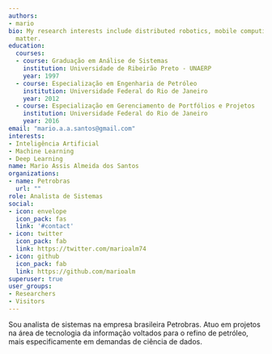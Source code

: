 ```yaml
---
authors:
- mario
bio: My research interests include distributed robotics, mobile computing and programmable
  matter.
education:
  courses:
  - course: Graduação em Análise de Sistemas
    institution: Universidade de Ribeirão Preto - UNAERP
    year: 1997
  - course: Especialização em Engenharia de Petróleo
    institution: Universidade Federal do Rio de Janeiro
    year: 2012
  - course: Especialização em Gerenciamento de Portfólios e Projetos
    institution: Universidade Federal do Rio de Janeiro
    year: 2016
email: "mario.a.a.santos@gmail.com"
interests:
- Inteligência Artificial
- Machine Learning
- Deep Learning
name: Mario Assis Almeida dos Santos
organizations:
- name: Petrobras
  url: ""
role: Analista de Sistemas
social:
- icon: envelope
  icon_pack: fas
  link: '#contact'
- icon: twitter
  icon_pack: fab
  link: https://twitter.com/marioalm74
- icon: github
  icon_pack: fab
  link: https://github.com/marioalm
superuser: true
user_groups:
- Researchers
- Visitors
---
```


Sou analista de sistemas na empresa brasileira Petrobras. Atuo em projetos na área de tecnologia da informação voltados para o refino de petróleo, mais especificamente em demandas de ciência de dados.
